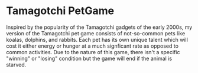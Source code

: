 # Tamagotchi PetGame

Inspired by the popularity of the Tamagotchi gadgets of the early 2000s, my version of the Tamagotchi pet game consists of not-so-common pets like koalas, dolphins, and rabbits. Each pet has its own unique talent which will cost it either energy or hunger at a much signficant rate as opposed to common activities. Due to the nature of this game, there isn't a specific "winning" or "losing" condition but the game will end if the animal is starved. 
 
